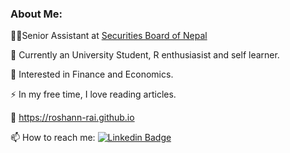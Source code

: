 ### About Me:
👨‍💼Senior Assistant at [Securities Board of Nepal](https://sebon.gov.np/)

🔭 Currently an University Student, R enthusiasist and self learner.

🌱 Interested in Finance and Economics.

⚡ In my free time, I love reading articles.

🔗 https://roshann-rai.github.io

📫 How to reach me: [![Linkedin Badge](https://img.shields.io/badge/-Linkedin-blue?style=flat&logo=Linkedin&logoColor=white)](https://www.linkedin.com/in/roshan-rai-935301217/)
